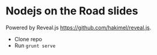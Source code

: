 # Nodejs on the Road slides

Powered by Reveal.js https://github.com/hakimel/reveal.js.

* Clone repo
* Run `grunt serve`
